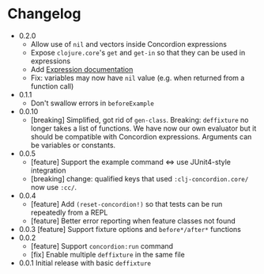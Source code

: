 # Changelog

* 0.2.0
  * Allow use of `nil` and vectors inside Concordion expressions
  * Expose `clojure.core`'s `get` and `get-in` so that they can be used
    in expressions
  * Add [Expression documentation](clj-concordion/expressions/Expressions.md)
  * Fix: variables may now have `nil` value (e.g. when returned from a function call)
* 0.1.1
  * Don't swallow errors in `beforeExample`
* 0.0.10
  * [breaking] Simplified, got rid of `gen-class`. Breaking: `deffixture` no longer takes a list of functions. We have now our own evaluator but it should be compatible with Concordion expressions. Arguments can be variables or constants.
* 0.0.5
  * [feature] Support the example command <=> use JUnit4-style integration
  * [breaking] change: qualified keys that used `:clj-concordion.core/` now use `:cc/`. 
* 0.0.4 
  * [feature] Add `(reset-concordion!)` so that tests can be run repeatedly from a REPL
  * [feature] Better error reporting when feature classes not found
* 0.0.3 [feature] Support fixture options and `before*/after*` functions
* 0.0.2
  * [feature] Support `concordion:run` command 
  * [fix] Enable multiple `deffixture` in the same file
* 0.0.1 Initial release with basic `deffixture`
